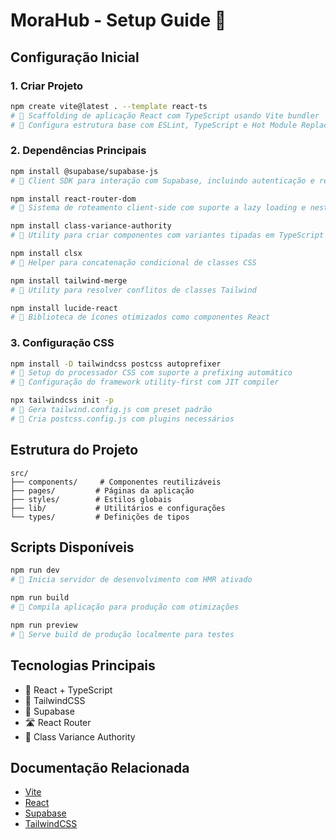 # MoraHub - Setup Guide 🚀

## Configuração Inicial

### 1. Criar Projeto
```bash
npm create vite@latest . --template react-ts
# 👾 Scaffolding de aplicação React com TypeScript usando Vite bundler
# 👾 Configura estrutura base com ESLint, TypeScript e Hot Module Replacement
```

### 2. Dependências Principais

```bash
npm install @supabase/supabase-js
# 👾 Client SDK para interação com Supabase, incluindo autenticação e real-time subscriptions

npm install react-router-dom
# 👾 Sistema de roteamento client-side com suporte a lazy loading e nested routes

npm install class-variance-authority
# 👾 Utility para criar componentes com variantes tipadas em TypeScript

npm install clsx
# 👾 Helper para concatenação condicional de classes CSS

npm install tailwind-merge
# 👾 Utility para resolver conflitos de classes Tailwind

npm install lucide-react
# 👾 Biblioteca de ícones otimizados como componentes React
```

### 3. Configuração CSS

```bash
npm install -D tailwindcss postcss autoprefixer
# 👾 Setup do processador CSS com suporte a prefixing automático
# 👾 Configuração do framework utility-first com JIT compiler

npx tailwindcss init -p
# 👾 Gera tailwind.config.js com preset padrão
# 👾 Cria postcss.config.js com plugins necessários
```

## Estrutura do Projeto

```
src/
├── components/     # Componentes reutilizáveis
├── pages/         # Páginas da aplicação
├── styles/        # Estilos globais
├── lib/           # Utilitários e configurações
└── types/         # Definições de tipos
```

## Scripts Disponíveis

```bash
npm run dev
# 👾 Inicia servidor de desenvolvimento com HMR ativado

npm run build
# 👾 Compila aplicação para produção com otimizações

npm run preview
# 👾 Serve build de produção localmente para testes
```

## Tecnologias Principais

- 🔷 React + TypeScript
- 🎨 TailwindCSS
- 🔐 Supabase
- 🛣️ React Router
- 💅 Class Variance Authority

## Documentação Relacionada

- [Vite](https://vitejs.dev/)
- [React](https://reactjs.org/)
- [Supabase](https://supabase.io/)
- [TailwindCSS](https://tailwindcss.com/)
